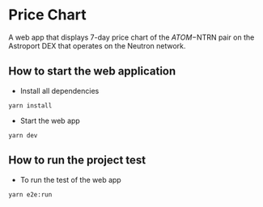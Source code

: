 # Price Chart

A web app that displays 7-day price chart of the $ATOM-$NTRN pair on the Astroport DEX that operates on the Neutron network.

## How to start the web application

- Install all dependencies

```
yarn install
```

- Start the web app

```
yarn dev
```

## How to run the project test

- To run the test of the web app

```
yarn e2e:run
```
